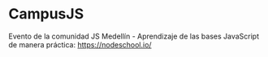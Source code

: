 # CampusJS
Evento de la comunidad JS Medellín - Aprendizaje de las bases JavaScript de manera práctica: https://nodeschool.io/
